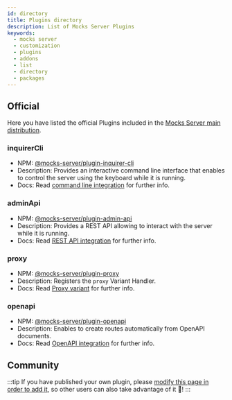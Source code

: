 ```yaml
---
id: directory
title: Plugins directory
description: List of Mocks Server Plugins
keywords:
  - mocks server
  - customization
  - plugins
  - addons
  - list
  - directory
  - packages
---
```


## Official

Here you have listed the official Plugins included in the [Mocks Server main distribution](https://github.com/mocks-server/main/tree/master/packages/main).

### inquirerCli

* NPM: [@mocks-server/plugin-inquirer-cli](https://www.npmjs.com/package/@mocks-server/plugin-inquirer-cli)
* Description: Provides an interactive command line interface that enables to control the server using the keyboard while it is running.
* Docs: Read [command line integration](../integrations/command-line.md) for further info.

### adminApi

* NPM: [@mocks-server/plugin-admin-api](https://www.npmjs.com/package/@mocks-server/plugin-admin-api)
* Description: Provides a REST API allowing to interact with the server while it is running.
* Docs: Read [REST API integration](../integrations/rest-api.md) for further info.

### proxy

* NPM: [@mocks-server/plugin-proxy](https://www.npmjs.com/package/@mocks-server/plugin-proxy)
* Description: Registers the `proxy` Variant Handler.
* Docs: Read [Proxy variant](../usage/variants/proxy.md) for further info.

### openapi

* NPM: [@mocks-server/plugin-openapi](https://www.npmjs.com/package/@mocks-server/plugin-openapi)
* Description: Enables to create routes automatically from OpenAPI documents.
* Docs: Read [OpenAPI integration](../integrations/openapi.md) for further info.

## Community

:::tip
If you have published your own plugin, please [modify this page in order to add it](https://github.com/mocks-server/website/tree/master/docs/v./directory.md), so other users can also take advantage of it 🙂!
:::
